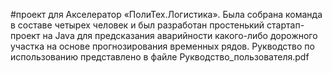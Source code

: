 #проект для Акселератор «ПолиТех.Логистика». Была собрана команда в составе четырех человек и был разработан простенький стартап-проект на Java для предсказания аварийности какого-либо дорожного участка на основе прогнозирования временных рядов. Рукводство по использованию представлено в файле Рукводство_пользователя.pdf
